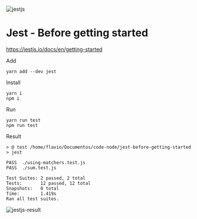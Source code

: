 ![jestjs](https://user-images.githubusercontent.com/1257048/86019741-59a3e880-b9fd-11ea-98df-ffed33906839.png)


# Jest - Before getting started

https://jestjs.io/docs/en/getting-started

Add

    yarn add --dev jest

Install

    yarn i
    npm i

Run

    yarn run test
    npm run test

Result

    > @ test /home/flavio/Documentos/code-node/jest-before-getting-started
    > jest

    PASS  ./using-matchers.test.js
    PASS  ./sum.test.js

    Test Suites: 2 passed, 2 total
    Tests:       12 passed, 12 total
    Snapshots:   0 total
    Time:        1.419s
    Ran all test suites.

![jestjs-result](https://user-images.githubusercontent.com/1257048/86019758-61638d00-b9fd-11ea-9df3-91104ab02376.png)

